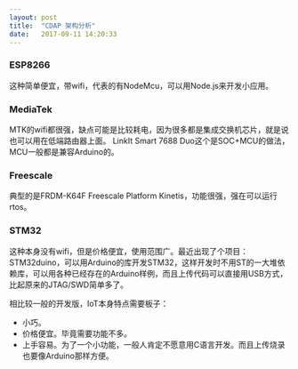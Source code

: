 ```yaml
---
layout: post
title:  "CDAP 架构分析"
date:   2017-09-11 14:20:33
---
```


### ESP8266
这种简单便宜，带wifi，代表的有NodeMcu，可以用Node.js来开发小应用。

### MediaTek
MTK的wifi都很强，缺点可能是比较耗电，因为很多都是集成交换机芯片，就是说也可以用在低端路由器上面。
LinkIt Smart 7688 Duo这个是SOC+MCU的做法，MCU一般都是兼容Arduino的。

### Freescale
典型的是FRDM-K64F Freescale Platform Kinetis，功能很强，强在可以运行rtos。

### STM32
这种本身没有wifi，但是价格便宜，使用范围广。最近出现了个项目：STM32duino，可以用Arduino的库开发STM32，这样开发时不用ST的一大堆依赖库，可以用各种已经存在的Arduino样例，而且上传代码可以直接用USB方式，比起原来的JTAG/SWD简单多了。

相比较一般的开发版，IoT本身特点需要板子：

- 小巧。
- 价格便宜。毕竟需要功能不多。
- 上手容易。为了一个小功能，一般人肯定不愿意用C语言开发。而且上传烧录也要像Arduino那样方便。
